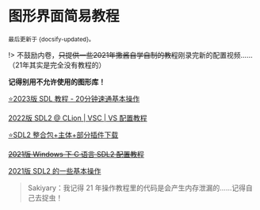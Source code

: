 # 图形界面简易教程

<small>最后更新于 {docsify-updated}。</small>

!> 不鼓励内卷，~~只提供一些2021年撒酱自学自制的教程~~刚录完新的配置视频……（21年其实是完全没有教程的）

**记得别用不允许使用的图形库！**

[⭐2023版 SDL 教程 - 20分钟速通基本操作](https://www.bilibili.com/video/BV1gi4y1Y71f/)

[2022版 SDL2 @ CLion | VSC | VS 配置教程](https://www.bilibili.com/video/BV1w841157uD/)

[⭐SDL2 整合包+主体+部分插件下载](https://box.nju.edu.cn/d/743b63be5c6b4e20bb88/)

[~~2021版 Windows 下 C 语言 SDL2 配置教程~~](https://www.bilibili.com/video/BV1oq4y1q72r/)

[2021版 SDL2 的一些基本操作](https://www.bilibili.com/video/BV1QZ4y197Yk/)

> Sakiyary：我记得 21 年操作教程里的代码是会产生内存泄漏的……记得自己去捉虫！